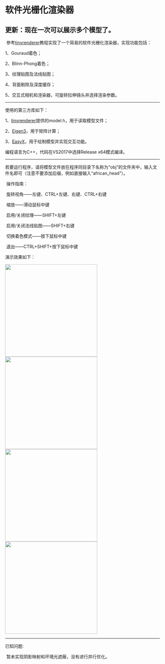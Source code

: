 # 软件光栅化渲染器

更新：现在一次可以展示多个模型了。
---

​	参考[tinyrenderer](https://github.com/ssloy/tinyrenderer/wiki)教程实现了一个简易的软件光栅化渲染器，实现功能包括：

1、Gouraud着色；

2、Blinn-Phong着色；

3、纹理贴图及法线贴图；

4、背面剔除及深度缓存；

5、交互式相机和渲染器，可旋转拉伸镜头并选择渲染参数。

---

使用的第三方库如下：

1、[tinyrenderer](https://github.com/ssloy/tinyrenderer/wiki)提供的model.h，用于读取模型文件；

2、[Eigen3](http://eigen.tuxfamily.org/index.php?title=Main_Page)，用于矩阵计算；

3、[EasyX](https://easyx.cn/)，用于绘制模型并实现交互功能。

编程语言为C++，代码在VS2017中选择Release x64模式编译。

---

​		若要运行程序，请将模型文件放在程序同目录下名称为“obj”的文件夹中，输入文件名即可（注意不要添加后缀，例如直接输入“african_head”）。

​		操作指南：

​		旋转视角——左键、CTRL+左键、右键、CTRL+右键

​		缩放——滑动鼠标中键

​		启用/关闭纹理——SHIFT+左键

​		启用/关闭法线贴图——SHIFT+右键

​		切换着色模式——按下鼠标中键

​		退出——CTRL+SHIFT+按下鼠标中键

演示效果如下：

<img src="https://github.com/KENC1999/SoftwareRasterizer/blob/master/pic/output1.png" width="300" height="300" /><br/>
<img src="https://github.com/KENC1999/SoftwareRasterizer/blob/master/pic/output2.png" width="300" height="300" /><br/>
<img src="https://github.com/KENC1999/SoftwareRasterizer/blob/master/pic/output3.png" width="300" height="300" /><br/>
<img src="https://github.com/KENC1999/SoftwareRasterizer/blob/master/pic/output4.png" width="300" height="300" /><br/>

---

已知问题:

​		暂未实现阴影映射和环境光遮蔽，没有进行并行优化。
